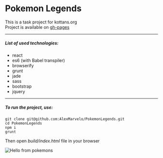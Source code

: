 # Pokemon Legends
This is a task project for kottans.org<br>
Project is available on [gh-pages](http://alxmiron.github.io/PokemonLegends/)

---

##### List of used technologies:
- react
- es6 (with Babel transpiler)
- browserify
- grunt
- jade
- sass
- bootstrap
- jquery

---

##### To run the project, use:
```
git clone git@github.com:AlexMarvelo/PokemonLegends.git
cd PokemonLegends
npm i
grunt
```
Then open *build/index.html* file in your browser

![Hello from pokemons](http://vignette1.wikia.nocookie.net/es.pokemon/images/2/2b/Pok%C3%A9mon_iniciales_de_Kanto.png/revision/latest?cb=20130216014742)
